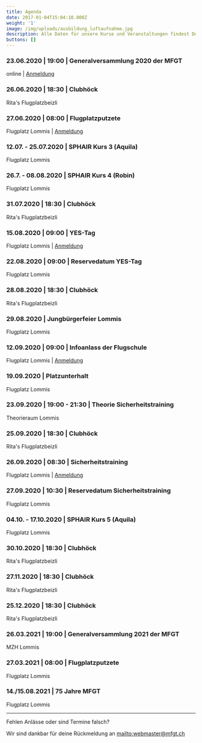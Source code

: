 ```yaml
---
title: Agenda
date: 2017-01-04T15:04:10.000Z
weight: '1'
image: /img/uploads/ausbildung_luftaufnahme.jpg
description: Alle Daten für unsere Kurse und Veranstaltungen findest Du in unserer Agenda.
buttons: []
---
```

### 23.06.2020 | 19:00 | Generalversammlung 2020 der MFGT

online | [Anmeldung](https://doodle.com/poll/3ndsw4psmiyay2u7)

### 26.06.2020 | 18:30 | Clubhöck

Rita's Flugplatzbeizli

### 27.06.2020 | 08:00 | Flugplatzputzete

Flugplatz Lommis | [Anmeldung](https://doodle.com/poll/3ndsw4psmiyay2u7)

### 12.07. - 25.07.2020 | SPHAIR Kurs 3 (Aquila)

Flugplatz Lommis

### 26.7. - 08.08.2020 | SPHAIR Kurs 4 (Robin)

Flugplatz Lommis

### 31.07.2020 | 18:30 | Clubhöck

Rita's Flugplatzbeizli

### 15.08.2020 | 09:00 | YES-Tag

Flugplatz Lommis | [Anmeldung](https://docs.google.com/forms/d/e/1FAIpQLSd3JpxXrOxj7fl_Zm0az8h-jQsAsB1TOEE2-HsOPYoi29qRUw/viewform)

### 22.08.2020 | 09:00 | Reservedatum YES-Tag

Flugplatz Lommis

### 28.08.2020 | 18:30 | Clubhöck

Rita's Flugplatzbeizli

### 29.08.2020 | Jungbürgerfeier Lommis

Flugplatz Lommis

### 12.09.2020 | 09:00 | Infoanlass der Flugschule

Flugplatz Lommis | [Anmeldung](https://docs.google.com/forms/d/e/1FAIpQLSd3JpxXrOxj7fl_Zm0az8h-jQsAsB1TOEE2-HsOPYoi29qRUw/viewform)

### 19.09.2020 | Platzunterhalt

Flugplatz Lommis

### 23.09.2020 | 19:00 - 21:30 | Theorie Sicherheitstraining

Theorieraum Lommis

### 25.09.2020 | 18:30 | Clubhöck

Rita's Flugplatzbeizli

### 26.09.2020 | 08:30 | Sicherheitstraining

Flugplatz Lommis | [Anmeldung](https://docs.google.com/forms/d/e/1FAIpQLSd3JpxXrOxj7fl_Zm0az8h-jQsAsB1TOEE2-HsOPYoi29qRUw/viewform)

### 27.09.2020 | 10:30 | Reservedatum Sicherheitstraining

Flugplatz Lommis

### 04.10. - 17.10.2020 | SPHAIR Kurs 5 (Aquila)

Flugplatz Lommis

### 30.10.2020 | 18:30 | Clubhöck

Rita's Flugplatzbeizli

### 27.11.2020 | 18:30 | Clubhöck

Rita's Flugplatzbeizli

### 25.12.2020 | 18:30 | Clubhöck

Rita's Flugplatzbeizli

### 26.03.2021 | 19:00 | Generalversammlung 2021 der MFGT

MZH Lommis

### 27.03.2021 | 08:00 | Flugplatzputzete

Flugplatz Lommis

### 14./15.08.2021 | 75 Jahre MFGT

Flugplatz Lommis

<hr>

Fehlen Anlässe oder sind Termine falsch?

Wir sind dankbar für deine Rückmeldung an <mailto:webmaster@mfgt.ch>
